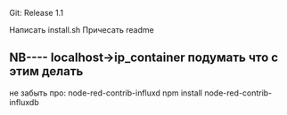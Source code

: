 
Git: Release 1.1


Написать install.sh
Причесать readme

NB----
localhost->ip_container
подумать что с этим делать
-----
не забыть про: node-red-contrib-influxd
npm install node-red-contrib-influxdb
